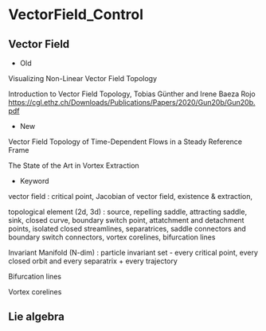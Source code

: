 # VectorField_Control

## Vector Field

- Old

Visualizing Non-Linear Vector Field Topology

Introduction to Vector Field Topology, Tobias Günther and Irene Baeza Rojo https://cgl.ethz.ch/Downloads/Publications/Papers/2020/Gun20b/Gun20b.pdf

- New

Vector Field Topology of Time-Dependent Flows in a Steady Reference Frame

The State of the Art in Vortex Extraction

- Keyword

vector field : critical point, Jacobian of vector field, existence & extraction, 

topological element (2d, 3d) : source, repelling saddle, attracting saddle, sink, closed curve, boundary switch point, attatchment and detachment points, isolated closed streamlines, separatrices, saddle connectors and boundary switch connectors, vortex corelines, bifurcation lines

Invariant Manifold (N-dim) : particle invariant set - every critical point, every closed orbit and every separatrix + every trajectory

Bifurcation lines

Vortex corelines

## Lie algebra



##
